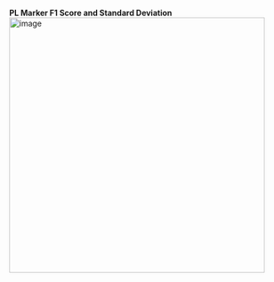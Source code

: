 **PL Marker F1 Score and Standard Deviation**
<img width="459" alt="image" src="https://github.com/mtclevans/semantictextanalysis/assets/135343954/6dd5fc01-887e-402e-8b70-cf975370eb0f">
